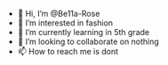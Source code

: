 - 👋 Hi, I’m @Be11a-Rose
- 👀 I’m interested in fashion
- 🌱 I’m currently learning in 5th grade
- 💞️ I’m looking to collaborate on nothing
- 📫 How to reach me is dont

<!---
Be11a-Rose/Be11a-Rose is a ✨ special ✨ repository because its `README.md` (this file) appears on your GitHub profile.
You can click the Preview link to take a look at your changes.
--->
